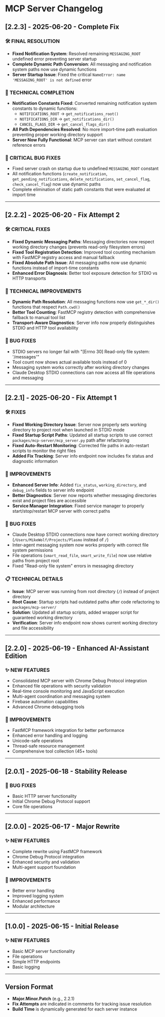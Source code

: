 # MCP Server Changelog

## [2.2.3] - 2025-06-20 - Complete Fix

### 🛠️ **FINAL RESOLUTION**
- **Fixed Notification System**: Resolved remaining `MESSAGING_ROOT` undefined error preventing server startup
- **Complete Dynamic Path Conversion**: All messaging and notification system paths now use dynamic functions
- **Server Startup Issue**: Fixed the critical `NameError: name 'MESSAGING_ROOT' is not defined` error

### 🔧 **TECHNICAL COMPLETION**
- **Notification Constants Fixed**: Converted remaining notification system constants to dynamic functions:
  - `NOTIFICATIONS_ROOT` → `get_notifications_root()`
  - `NOTIFICATIONS_DIR` → `get_notifications_dir()`
  - `CANCEL_FLAGS_DIR` → `get_cancel_flags_dir()`
- **All Path Dependencies Resolved**: No more import-time path evaluation preventing proper working directory support
- **Server Now Fully Functional**: MCP server can start without constant reference errors

### 🐛 **CRITICAL BUG FIXES**
- Fixed server crash on startup due to undefined `MESSAGING_ROOT` constant
- All notification functions (`create_notification`, `get_pending_notifications`, `delete_notifications`, `set_cancel_flag`, `check_cancel_flag`) now use dynamic paths
- Complete elimination of static path constants that were evaluated at import time

---

## [2.2.2] - 2025-06-20 - Fix Attempt 2

### 🛠️ **CRITICAL FIXES**
- **Fixed Dynamic Messaging Paths**: Messaging directories now respect working directory changes (prevents read-only filesystem errors)
- **Fixed Tool Registration Detection**: Improved tool counting mechanism with FastMCP registry access and manual fallback
- **Fixed Absolute Path Issue**: All messaging paths now use dynamic functions instead of import-time constants
- **Enhanced Error Diagnosis**: Better tool exposure detection for STDIO vs HTTP transports

### 🔧 **TECHNICAL IMPROVEMENTS**
- **Dynamic Path Resolution**: All messaging functions now use `get_*_dir()` functions that respect `Path.cwd()`
- **Better Tool Counting**: FastMCP registry detection with comprehensive fallback to manual tool list
- **Transport-Aware Diagnostics**: Server info now properly distinguishes STDIO and HTTP tool availability

### 🐛 **BUG FIXES**  
- STDIO servers no longer fail with "[Errno 30] Read-only file system: '/messages'"
- Tool count now shows actual available tools instead of 0
- Messaging system works correctly after working directory changes
- Claude Desktop STDIO connections can now access all file operations and messaging

---

## [2.2.1] - 2025-06-20 - Fix Attempt 1

### 🛠️ **FIXES**
- **Fixed Working Directory Issue**: Server now properly sets working directory to project root when launched in STDIO mode
- **Fixed Startup Script Paths**: Updated all startup scripts to use correct `packages/mcp-server/mcp_server.py` path after refactoring
- **Fixed Auto-Restart Monitoring**: Corrected file paths in auto-restart scripts to monitor the right files
- **Added Fix Tracking**: Server info endpoint now includes fix status and diagnostic information

### 🔧 **IMPROVEMENTS**
- **Enhanced Server Info**: Added `fix_status`, `working_directory`, and `debug_info` fields to server info endpoint
- **Better Diagnostics**: Server now reports whether messaging directories exist and project files are accessible
- **Service Manager Integration**: Fixed service manager to properly start/stop/restart MCP server with correct paths

### 🐛 **BUG FIXES**
- Claude Desktop STDIO connections now have correct working directory (`/Users/MikeWolf/Projects/Plasmo` instead of `/`)
- Inter-agent messaging system now works properly with correct file system permissions
- File operations (`smart_read_file`, `smart_write_file`) now use relative paths from project root
- Fixed "Read-only file system" errors in messaging directory

### 📋 **TECHNICAL DETAILS**
- **Issue**: MCP server was running from root directory (`/`) instead of project directory
- **Root Cause**: Startup scripts had outdated paths after code refactoring to `packages/mcp-server/`
- **Solution**: Updated all startup scripts, added wrapper script for guaranteed working directory
- **Verification**: Server info endpoint now shows current working directory and file accessibility

---

## [2.2.0] - 2025-06-19 - Enhanced AI-Assistant Edition

### ✨ **NEW FEATURES**
- Consolidated MCP server with Chrome Debug Protocol integration
- Enhanced file operations with security validation
- Real-time console monitoring and JavaScript execution
- Multi-agent coordination and messaging system
- Firebase automation capabilities
- Advanced Chrome debugging tools

### 🔧 **IMPROVEMENTS**
- FastMCP framework integration for better performance
- Enhanced error handling and logging
- Unicode-safe operations
- Thread-safe resource management
- Comprehensive tool collection (45+ tools)

---

## [2.0.1] - 2025-06-18 - Stability Release

### 🐛 **BUG FIXES**
- Basic HTTP server functionality
- Initial Chrome Debug Protocol support
- Core file operations

---

## [2.0.0] - 2025-06-17 - Major Rewrite

### ✨ **NEW FEATURES**
- Complete rewrite using FastMCP framework
- Chrome Debug Protocol integration
- Enhanced security and validation
- Multi-agent support foundation

### 🔧 **IMPROVEMENTS**
- Better error handling
- Improved logging system
- Enhanced performance
- Modular architecture

---

## [1.0.0] - 2025-06-15 - Initial Release

### ✨ **NEW FEATURES**
- Basic MCP server functionality
- File operations
- Simple HTTP endpoints
- Basic logging

---

## Version Format

- **Major.Minor.Patch** (e.g., 2.2.1)
- **Fix Attempts** are indicated in comments for tracking issue resolution
- **Build Time** is dynamically generated for each server instance 